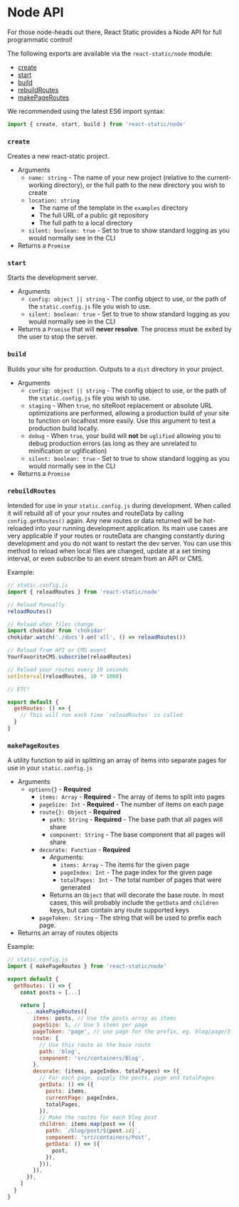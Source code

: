 # Node API

For those node-heads out there, React Static provides a Node API for full programmatic control!

The following exports are available via the `react-static/node` module:

* [create](#create)
* [start](#start)
* [build](#build)
* [rebuildRoutes](#rebuildroutes)
* [makePageRoutes](#makePageRoutes)

We recommended using the latest ES6 import syntax:

```javascript
import { create, start, build } from 'react-static/node'
```

### `create`

Creates a new react-static project.

* Arguments
  * `name: string` - The name of your new project (relative to the current-working directory), or the full path to the new directory you wish to create
  * `location: string`
    * The name of the template in the `examples` directory
    * The full URL of a public git repository
    * The full path to a local directory
  * `silent: boolean: true` - Set to true to show standard logging as you would normally see in the CLI
* Returns a `Promise`

### `start`

Starts the development server.

* Arguments
  * `config: object || string` - The config object to use, or the path of the `static.config.js` file you wish to use.
  * `silent: boolean: true` - Set to true to show standard logging as you would normally see in the CLI
* Returns a `Promise` that will **never resolve**. The process must be exited by the user to stop the server.

### `build`

Builds your site for production. Outputs to a `dist` directory in your project.

* Arguments
  * `config: object || string` - The config object to use, or the path of the `static.config.js` file you wish to use.
  * `staging` - When `true`, no siteRoot replacement or absolute URL optimizations are performed, allowing a production build of your site to function on localhost more easily. Use this argument to test a production build locally.
  * `debug` - When `true`, your build will **not** be `uglified` allowing you to debug production errors (as long as they are unrelated to minification or uglification)
  * `silent: boolean: true` - Set to true to show standard logging as you would normally see in the CLI
* Returns a `Promise`

### `rebuildRoutes`

Intended for use in your `static.config.js` during development. When called it will rebuild all of your your routes and routeData by calling `config.getRoutes()` again. Any new routes or data returned will be hot-reloaded into your running development application. Its main use cases are very applicable if your routes or routeData are changing constantly during development and you do not want to restart the dev server. You can use this method to reload when local files are changed, update at a set timing interval, or even subscribe to an event stream from an API or CMS.

Example:

```javascript
// static.config.js
import { reloadRoutes } from 'react-static/node'

// Reload Manually
reloadRoutes()

// Reload when files change
import chokidar from 'chokidar'
chokidar.watch('./docs').on('all', () => reloadRoutes())

// Reload from API or CMS event
YourFavoriteCMS.subscribe(reloadRoutes)

// Reload your routes every 10 seconds
setInterval(reloadRoutes, 10 * 1000)

// ETC!

export default {
  getRoutes: () => {
    // This will run each time `reloadRoutes` is called
  }
}
```

### `makePageRoutes`

A utility function to aid in splitting an array of items into separate pages for use in your `static.config.js`

* Arguments
  * `options{}` - **Required**
    * `items: Array` - **Required** - The array of items to split into pages
    * `pageSize: Int` - **Required** - The number of items on each page
    * `route{}: Object` - **Required**
      * `path: String` - **Required** - The base path that all pages will share
      * `component: String` - The base component that all pages will share
    * `decorate: Function` - **Required**
      * Arguments:
        * `items: Array` - The items for the given page
        * `pageIndex: Int` - The page index for the given page
        * `totalPages: Int` - The total number of pages that were generated
      * Returns an `Object` that will decorate the base route. In most cases, this will probably include the `getData` and `children` keys, but can contain any route supported keys
    * `pageToken: String` - The string that will be used to prefix each page.
* Returns an array of routes objects

Example:

```javascript
// static.config.js
import { makePageRoutes } from 'react-static/node'

export default {
  getRoutes: () => {
    const posts = [...]

    return [
      ...makePageRoutes({
        items: posts, // Use the posts array as items
        pageSize: 5, // Use 5 items per page
        pageToken: 'page', // use page for the prefix, eg. blog/page/3
        route: {
          // Use this route as the base route
          path: 'blog',
          component: 'src/containers/Blog',
        },
        decorate: (items, pageIndex, totalPages) => ({
          // For each page, supply the posts, page and totalPages
          getData: () => ({
            posts: items,
            currentPage: pageIndex,
            totalPages,
          }),
          // Make the routes for each blog post
          children: items.map(post => ({
            path: `/blog/post/${post.id}`,
            component: 'src/containers/Post',
            getData: () => ({
              post,
            }),
          })),
        }),
      }),
    ]
  }
}
```

